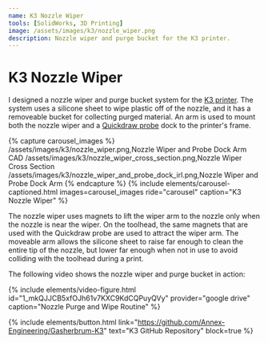 ```yaml
---
name: K3 Nozzle Wiper
tools: [SolidWorks, 3D Printing]
image: /assets/images/k3/nozzle_wiper.png
description: Nozzle wiper and purge bucket for the K3 printer.
---
```


# K3 Nozzle Wiper

I designed a nozzle wiper and purge bucket system for the
[K3 printer](/projects/02-k3). The system uses a silicone sheet to wipe plastic
off of the nozzle, and it has a removeable bucket for collecting purged
material. An arm is used to mount both the nozzle wiper and a
[Quickdraw probe](https://github.com/Annex-Engineering/Quickdraw_Probe) dock to
the printer's frame.

{% capture carousel_images %}
/assets/images/k3/nozzle_wiper.png,Nozzle Wiper and Probe Dock Arm CAD
/assets/images/k3/nozzle_wiper_cross_section.png,Nozzle Wiper Cross Section
/assets/images/k3/nozzle_wiper_and_probe_dock_irl.png,Nozzle Wiper and Probe Dock Arm
{% endcapture %}
{% include elements/carousel-captioned.html images=carousel_images ride="carousel" caption="K3 Nozzle Wiper" %}

The nozzle wiper uses magnets to lift the wiper arm to the nozzle only when the
nozzle is near the wiper. On the toolhead, the same magnets that are used with
the Quickdraw probe are used to attract the wiper arm. The moveable arm allows
the silicone sheet to raise far enough to clean the entire tip of the nozzle,
but lower far enough when not in use to avoid colliding with the toolhead during
a print.

The following video shows the nozzle wiper and purge bucket in action:

{% include elements/video-figure.html id="1_mkQJJCB5xfOJh61v7KXC9KdCQPuyQVy" provider="google drive" caption="Nozzle Purge  and Wipe Routine" %}

{% include elements/button.html link="https://github.com/Annex-Engineering/Gasherbrum-K3" text="K3 GitHub Repository" block=true %}
